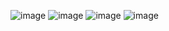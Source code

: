 ![image](https://github.com/Mehwarzaidi/Website-And-A-From-Save-Value-In-Database/assets/154052609/e53e0f9c-a99d-4ea6-8002-1ea689397406)
![image](https://github.com/Mehwarzaidi/Website-And-A-From-Save-Value-In-Database/assets/154052609/ab0b12d4-8486-49da-a2d1-b653a0abb01f)
![image](https://github.com/Mehwarzaidi/Website-And-A-From-Save-Value-In-Database/assets/154052609/e67ce92d-c65c-492b-98d4-0b8e3c308bd9)
![image](https://github.com/Mehwarzaidi/Website-And-A-From-Save-Value-In-Database/assets/154052609/833413d2-f7df-46d8-883e-1a2b2ec4bfbc)

